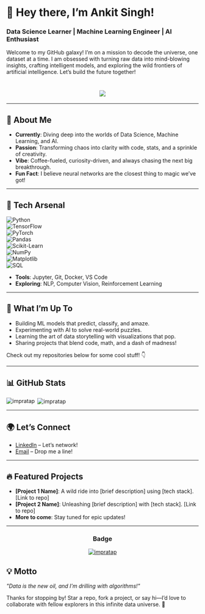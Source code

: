 
# 🚀 Hey there, I’m Ankit Singh!  
### Data Science Learner | Machine Learning Engineer | AI Enthusiast  

Welcome to my GitHub galaxy! I’m on a mission to decode the universe, one dataset at a time. I am obsessed with turning raw data into mind-blowing insights, crafting intelligent models, and exploring the wild frontiers of artificial intelligence. Let’s build the future together!  

<h1 align="center">
 <img src="https://user-images.githubusercontent.com/33418077/132952401-1b7e9273-8159-4d11-a66a-30724d983342.png" />
</h1>



---

## 🌌 About Me  
- **Currently**: Diving deep into the worlds of Data Science, Machine Learning, and AI.  
- **Passion**: Transforming chaos into clarity with code, stats, and a sprinkle of creativity.  
- **Vibe**: Coffee-fueled, curiosity-driven, and always chasing the next big breakthrough.  
- **Fun Fact**: I believe neural networks are the closest thing to magic we’ve got!  

---

## 🔧 Tech Arsenal  
![Python](https://img.shields.io/badge/Python-3776AB?style=flat&logo=python&logoColor=white)  
![TensorFlow](https://img.shields.io/badge/TensorFlow-FF6F00?style=flat&logo=tensorflow&logoColor=white)  
![PyTorch](https://img.shields.io/badge/PyTorch-EE4C2C?style=flat&logo=pytorch&logoColor=white)  
![Pandas](https://img.shields.io/badge/Pandas-150458?style=flat&logo=pandas&logoColor=white)  
![Scikit-Learn](https://img.shields.io/badge/Scikit--Learn-F7931E?style=flat&logo=scikit-learn&logoColor=white)  
![NumPy](https://img.shields.io/badge/NumPy-013243?style=flat&logo=numpy&logoColor=white)  
![Matplotlib](https://img.shields.io/badge/Matplotlib-11557C?style=flat&logo=matplotlib&logoColor=white)  
![SQL](https://img.shields.io/badge/SQL-4479A1?style=flat&logo=postgresql&logoColor=white)  

- **Tools**: Jupyter, Git, Docker, VS Code  
- **Exploring**: NLP, Computer Vision, Reinforcement Learning  

---

## 🌟 What I’m Up To  
- Building ML models that predict, classify, and amaze.  
- Experimenting with AI to solve real-world puzzles.  
- Learning the art of data storytelling with visualizations that pop.  
- Sharing projects that blend code, math, and a dash of madness!  

Check out my repositories below for some cool stuff! 👇  

---

## 📊 GitHub Stats  
<p><img align="left" src="https://github-readme-stats.vercel.app/api/top-langs?username=impratap&show_icons=true&locale=en&layout=compact" alt="impratap" /></p>

<p>&nbsp;<img align="center" src="https://github-readme-stats.vercel.app/api?username=impratap&show_icons=true&locale=en" alt="impratap" /></p>


---

## 🌍 Let’s Connect  
- [LinkedIn](https://www.linkedin.com/in/[a4pratapsingh]) – Let’s network!  
- [Email](mailto:[ankitpratapsingh333@gmail.com]) – Drop me a line!  

---

## 🔥 Featured Projects  
- **[Project 1 Name]**: A wild ride into [brief description] using [tech stack]. [Link to repo]  
- **[Project 2 Name]**: Unleashing [brief description] with [tech stack]. [Link to repo]  
- **More to come**: Stay tuned for epic updates!  

---


<h3 align="center"> Badge</h3>

<p align="center"> <a href="https://github.com/ryo-ma/github-profile-trophy"><img src="https://github-profile-trophy.vercel.app/?username=impratap" alt="impratap" /></a> </p>



## 💡 Motto  
*"Data is the new oil, and I’m drilling with algorithms!"*  

Thanks for stopping by! Star a repo, fork a project, or say hi—I’d love to collaborate with fellow explorers in this infinite data universe. 🌠  






<!---<h3 align="center">Connect with me:</h3>
<p align="center">
<a href="https://linkedin.com/in/https://www.linkedin.com/in/a4pratapsingh/" target="blank"><img align="center" src="https://raw.githubusercontent.com/rahuldkjain/github-profile-readme-generator/master/src/images/icons/Social/linked-in-alt.svg" alt="https://www.linkedin.com/in/a4pratapsingh/" height="30" width="40" /></a>
<a href="https://instagram.com/https://www.instagram.com/a4pratapsingh/" target="blank"><img align="center" src="https://raw.githubusercontent.com/rahuldkjain/github-profile-readme-generator/master/src/images/icons/Social/instagram.svg" alt="https://www.instagram.com/a4pratapsingh/" height="30" width="40" /></a>
</p>

<h3 align="center">Languages and Tools:</h3>
<p align="center"> <a href="https://getbootstrap.com" target="_blank"> <img src="https://raw.githubusercontent.com/devicons/devicon/master/icons/bootstrap/bootstrap-plain-wordmark.svg" alt="bootstrap" width="40" height="40"/> </a> <a href="https://www.w3schools.com/css/" target="_blank"> <img src="https://raw.githubusercontent.com/devicons/devicon/master/icons/css3/css3-original-wordmark.svg" alt="css3" width="40" height="40"/> </a> <a href="https://www.djangoproject.com/" target="_blank"> <img src="https://raw.githubusercontent.com/devicons/devicon/master/icons/django/django-original.svg" alt="django" width="40" height="40"/> </a> <a href="https://git-scm.com/" target="_blank"> <img src="https://www.vectorlogo.zone/logos/git-scm/git-scm-icon.svg" alt="git" width="40" height="40"/> </a> <a href="https://heroku.com" target="_blank"> <img src="https://www.vectorlogo.zone/logos/heroku/heroku-icon.svg" alt="heroku" width="40" height="40"/> </a> <a href="https://www.w3.org/html/" target="_blank"> <img src="https://raw.githubusercontent.com/devicons/devicon/master/icons/html5/html5-original-wordmark.svg" alt="html5" width="40" height="40"/> </a> <a href="https://www.mysql.com/" target="_blank"> <img src="https://raw.githubusercontent.com/devicons/devicon/master/icons/mysql/mysql-original-wordmark.svg" alt="mysql" width="40" height="40"/> </a> <a href="https://www.postgresql.org" target="_blank"> <img src="https://raw.githubusercontent.com/devicons/devicon/master/icons/postgresql/postgresql-original-wordmark.svg" alt="postgresql" width="40" height="40"/> </a> <a href="https://www.python.org" target="_blank"> <img src="https://raw.githubusercontent.com/devicons/devicon/master/icons/python/python-original.svg" alt="python" width="40" height="40"/> </a> <a href="https://www.tensorflow.org" target="_blank"> <img src="https://www.vectorlogo.zone/logos/tensorflow/tensorflow-icon.svg" alt="tensorflow" width="40" height="40"/> </a> </p>

<p><img align="left" src="https://github-readme-stats.vercel.app/api/top-langs?username=impratap&show_icons=true&locale=en&layout=compact" alt="impratap" /></p>






## 🔥 Featured Projects  
- **[Project 1 Name]**: A wild ride into [brief description] using [tech stack]. [Link to repo]  
- **[Project 2 Name]**: Unleashing [brief description] with [tech stack]. [Link to repo]  
- **More to come**: Stay tuned for epic updates!  






<p>&nbsp;<img align="center" src="https://github-readme-stats.vercel.app/api?username=impratap&show_icons=true&locale=en" alt="impratap" /></p>

impratap/impratap is a ✨ special ✨ repository because its `README.md` (this file) appears on your GitHub profile.
You can click the Preview link to take a look at your changes.
--->
